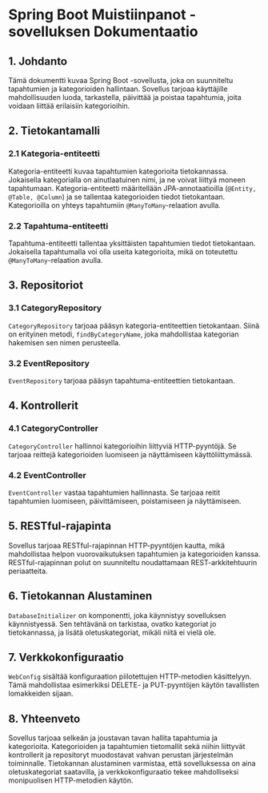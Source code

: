 # Spring Boot Muistiinpanot -sovelluksen Dokumentaatio

## 1. Johdanto

Tämä dokumentti kuvaa Spring Boot -sovellusta, joka on suunniteltu tapahtumien ja kategorioiden hallintaan. Sovellus tarjoaa käyttäjille mahdollisuuden luoda, tarkastella, päivittää ja poistaa tapahtumia, joita voidaan liittää erilaisiin kategorioihin.

## 2. Tietokantamalli

### 2.1 Kategoria-entiteetti

Kategoria-entiteetti kuvaa tapahtumien kategorioita tietokannassa. Jokaisella kategorialla on ainutlaatuinen nimi, ja ne voivat liittyä moneen tapahtumaan. Kategoria-entiteetti määritellään JPA-annotaatioilla (`@Entity, @Table, @Column`) ja se tallentaa kategorioiden tiedot tietokantaan. Kategorioilla on yhteys tapahtumiin `@ManyToMany`-relaation avulla.

### 2.2 Tapahtuma-entiteetti

Tapahtuma-entiteetti tallentaa yksittäisten tapahtumien tiedot tietokantaan. Jokaisella tapahtumalla voi olla useita kategorioita, mikä on toteutettu `@ManyToMany`-relaation avulla.

## 3. Repositoriot

### 3.1 CategoryRepository

`CategoryRepository` tarjoaa pääsyn kategoria-entiteettien tietokantaan. Siinä on erityinen metodi, `findByCategoryName`, joka mahdollistaa kategorian hakemisen sen nimen perusteella.

### 3.2 EventRepository

`EventRepository` tarjoaa pääsyn tapahtuma-entiteettien tietokantaan.

## 4. Kontrollerit

### 4.1 CategoryController

`CategoryController` hallinnoi kategorioihin liittyviä HTTP-pyyntöjä. Se tarjoaa reittejä kategorioiden luomiseen ja näyttämiseen käyttöliittymässä.

### 4.2 EventController

`EventController` vastaa tapahtumien hallinnasta. Se tarjoaa reitit tapahtumien luomiseen, päivittämiseen, poistamiseen ja näyttämiseen.

## 5. RESTful-rajapinta

Sovellus tarjoaa RESTful-rajapinnan HTTP-pyyntöjen kautta, mikä mahdollistaa helpon vuorovaikutuksen tapahtumien ja kategorioiden kanssa. RESTful-rajapinnan polut on suunniteltu noudattamaan REST-arkkitehtuurin periaatteita.

## 6. Tietokannan Alustaminen

`DatabaseInitializer` on komponentti, joka käynnistyy sovelluksen käynnistyessä. Sen tehtävänä on tarkistaa, ovatko kategoriat jo tietokannassa, ja lisätä oletuskategoriat, mikäli niitä ei vielä ole.

## 7. Verkkokonfiguraatio

`WebConfig` sisältää konfiguraation piilotettujen HTTP-metodien käsittelyyn. Tämä mahdollistaa esimerkiksi DELETE- ja PUT-pyyntöjen käytön tavallisten lomakkeiden sijaan.

## 8. Yhteenveto

Sovellus tarjoaa selkeän ja joustavan tavan hallita tapahtumia ja kategorioita. Kategorioiden ja tapahtumien tietomallit sekä niihin liittyvät kontrollerit ja repositoryt muodostavat vahvan perustan järjestelmän toiminnalle. Tietokannan alustaminen varmistaa, että sovelluksessa on aina oletuskategoriat saatavilla, ja verkkokonfiguraatio tekee mahdolliseksi monipuolisen HTTP-metodien käytön.
